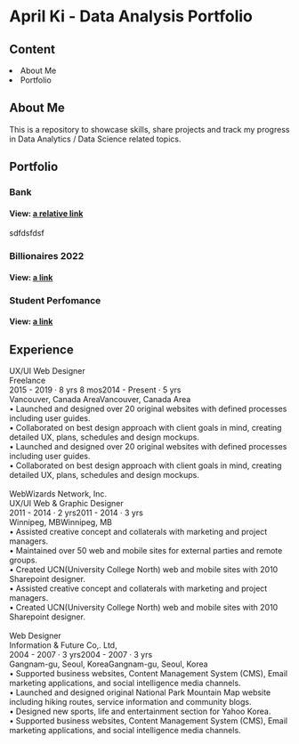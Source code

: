 # April Ki - Data Analysis Portfolio

## Content
<div>
  <li>About Me</li>
  <li>Portfolio</li>
</div>

## About Me
This is a repository to showcase skills, share projects and track my progress in Data Analytics / Data Science related topics.

## Portfolio

### Bank

#### View: [a relative link](MarketingCampaignsBank.ipynb)

sdfdsfdsf

### Billionaires 2022
#### View: [a link](https://public.tableau.com/app/profile/jihyun.ki4896/viz/BILLIONAIRES2022/FobesBillionaires2022)

### Student Perfomance
#### View: [a link](https://public.tableau.com/app/profile/jihyun.ki4896/viz/StudentPerfomance_16594734536610/Student)

## Experience

UX/UI Web Designer<br>
Freelance<br>
2015 - 2019 · 8 yrs 8 mos2014 - Present · 5 yrs<br>
Vancouver, Canada AreaVancouver, Canada Area<br>
• Launched and designed over 20 original websites with defined processes including user guides.<br>
• Collaborated on best design approach with client goals in mind, creating detailed UX, plans, schedules and design mockups.<br>
• Launched and designed over 20 original websites with defined processes including user guides. <br>
• Collaborated on best design approach with client goals in mind, creating detailed UX, plans, schedules and design mockups. <br>
<br>
WebWizards Network, Inc.<br>
UX/UI Web & Graphic Designer<br>
2011 - 2014 · 2 yrs2011 - 2014 · 3 yrs<br>
Winnipeg, MBWinnipeg, MB<br>
• Assisted creative concept and collaterals with marketing and project managers.<br>
• Maintained over 50 web and mobile sites for external parties and remote groups.<br>
• Created UCN(University College North) web and mobile sites with 2010 Sharepoint designer.<br>
• Assisted creative concept and collaterals with marketing and project managers. <br>
• Created UCN(University College North) web and mobile sites with 2010 Sharepoint designer. <br>
<br>
Web Designer<br>
Information & Future Co,. Ltd,<br>
2004 - 2007 · 3 yrs2004 - 2007 · 3 yrs<br>
Gangnam-gu, Seoul, KoreaGangnam-gu, Seoul, Korea<br>
• Supported business websites, Content Management System (CMS), Email marketing applications, and social intelligence media channels.<br>
• Launched and designed original National Park Mountain Map website including hiking routes, service information and community blogs.<br>
• Designed new sports, life and entertainment section for Yahoo Korea.<br>
• Supported business websites, Content Management System (CMS), Email marketing applications, and social intelligence media channels. <br>
